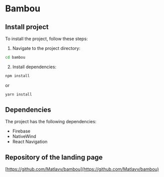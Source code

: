 # Bambou

## Install project

To install the project, follow these steps:

1. Navigate to the project directory:

```bash
cd bambou
```

2. Install dependencies:

```bash
npm install
```

or

```bash
yarn install
```

## Dependencies

The project has the following dependencies:

- Firebase
- NativeWind
- React Navigation

## Repository of the landing page 
[https://github.com/Matlavv/bambou](https://github.com/Matlavv/bambou)
